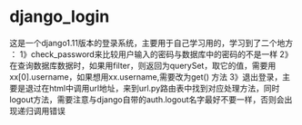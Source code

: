 # django_login
这是一个django1.11版本的登录系统，主要用于自己学习用的，学习到了二个地方 ：
1》check_password来比较用户输入的密码与数据库中的密码的不是一样
2》在查询数据库数据时，如果用filter，则返回为querySet，取它的值，需要用xx[0].username，如果想用xx.username,需要改为get() 方法
3》退出登录，主要是退过在html中调用url地址，来到url.py路由表中找到对应处理方法，同时logout方法，需要注意与django自带的auth.logout名字最好不要一样，否则会出现递归调用错误


